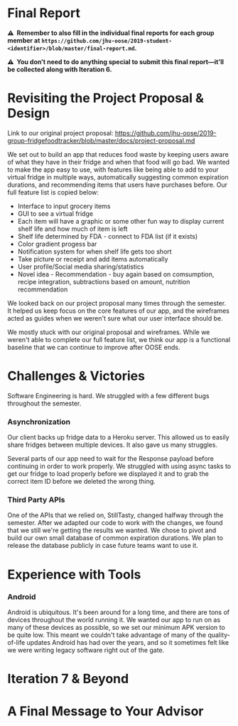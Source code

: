 # Final Report

**⚠️  Remember to also fill in the individual final reports for each group member at `https://github.com/jhu-oose/2019-student-<identifier>/blob/master/final-report.md`.**

**⚠️  You don’t need to do anything special to submit this final report—it’ll be collected along with Iteration 6.**

# Revisiting the Project Proposal & Design

Link to our original project proposal: https://github.com/jhu-oose/2019-group-fridgefoodtracker/blob/master/docs/project-proposal.md

We set out to build an app that reduces food waste by keeping users aware of what they have in their fridge and when that food will go bad. We wanted to make the app easy to use, with features like being able to add to your virtual fridge in multiple ways, automatically suggesting common expiration durations, and recommending items that users have purchases before. Our full feature list is copied below: 

* Interface to input grocery items
* GUI to see a virtual fridge
* Each item will have a graphic or some other fun way to display current shelf life and how much of item is left
* Shelf life determined by FDA - connect to FDA list (if it exists)
* Color gradient progess bar
* Notification system for when shelf life gets too short
* Take picture or receipt and add items automatically
* User profile/Social media sharing/statistics
* Novel idea - Recommendation - buy again based on comsumption, recipe integration, subtractions based on amount, nutrition recommendation

We looked back on our project proposal many times through the semester. It helped us keep focus on the core features of our app, and the wireframes acted as guides when we weren't sure what our user interface should be.

We mostly stuck with our original proposal and wireframes. While we weren't able to complete our full feature list, we think our app is a functional baseline that we can continue to improve after OOSE ends. 

<!--
How did the Project Proposal & Design documents help you develop your project?

What changed in your project since you wrote the initial version of those documents?
-->

# Challenges & Victories

Software Engineering is hard. We struggled with a few different bugs throughout the semester.

### Asynchronization

Our client backs up fridge data to a Heroku server. This allowed us to easily share fridges between multiple devices. It also gave us many struggles. 

Several parts of our app need to wait for the Response payload before continuing in order to work properly. We struggled with using async tasks to get our fridge to load properly before we displayed it and to grab the correct item ID before we deleted the wrong thing.

### Third Party APIs

One of the APIs that we relied on, StillTasty, changed halfway through the semester. After we adapted our code to work with the changes, we found that we still we're getting the results we wanted. We chose to pivot and build our own small database of common expiration durations. We plan to release the database publicly in case future teams want to use it.

<!--
In software engineering things rarely go as planned: tools don’t work as we expect, deadlines aren’t met, debugging sessions run longer than we hoped for, and so forth.

What were some of the biggest challenges you found when developing your project? How did you overcome them?
-->

# Experience with Tools

### Android

Android is ubiquitous. It's been around for a long time, and there are tons of devices throughout the world running it. We wanted our app to run on as many of these devices as possible, so we set our minimum APK version to be quite low. This meant we couldn't take advantage of many of the quality-of-life updates Android has had over the years, and so it sometimes felt like we were writing legacy software right out of the gate.

<!--
Which tools did you learn to like? Why?

Which tools did you learn to dislike? Why? And what other tools would you have replaced them with if you were to start all over again?
-->

# Iteration 7 & Beyond

<!--
Where would you take your project from here? What features would you add to make your application even more awesome? How would you prioritize that work?

Update the project board with tasks for a hypothetical Iteration 7.
-->

# A Final Message to Your Advisor

<!--
What did you like in working with them?

What do you think they need to improve?

And anything else you’d like to say.
-->
